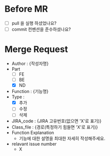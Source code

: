 # Before MR

- [ ] pull 을 실행 하셨었나요?
- [ ] commit 컨벤션을 준수하셨나요?

# Merge Request

- Author : {작성자명}
- Part
  - [ ] FE
  - [ ] BE
  - [x] ND
- Function : {기능명}
- Type :
  - [x] 추가
  - [ ] 수정
  - [ ] 삭제
- JIRA_code : {JIRA 고유번호(없으면 'X'로 표기)}
- Class_file : {경로(특정하기 힘들면 'X'로 표기)}
- Function Explanation
  - 기능에 대한 설명을 최대한 자세히 작성해주세요.
- relavant issue number
  - X
